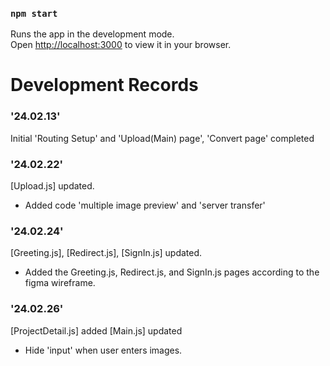 ### `npm start`

Runs the app in the development mode.\
Open [http://localhost:3000](http://localhost:3000) to view it in your browser.


Development Records
===================

### '24.02.13'
Initial 'Routing Setup' and 'Upload(Main) page', 'Convert page' completed

### '24.02.22'
[Upload.js] updated.
* Added code 'multiple image preview' and 'server transfer'

### '24.02.24'
[Greeting.js], [Redirect.js], [SignIn.js] updated.
* Added the Greeting.js, Redirect.js, and SignIn.js pages according to the figma wireframe.

### '24.02.26'
[ProjectDetail.js] added
[Main.js] updated
* Hide 'input' when user enters images.

